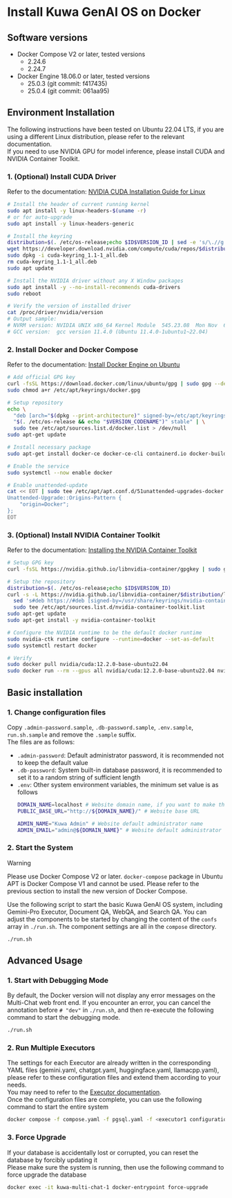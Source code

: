 # Install Kuwa GenAI OS on Docker

## Software versions
- Docker Compose V2 or later, tested versions
  - 2.24.6
  - 2.24.7
- Docker Engine 18.06.0 or later, tested versions
  - 25.0.3 (git commit: f417435)
  - 25.0.4 (git commit: 061aa95)

## Environment Installation
The following instructions have been tested on Ubuntu 22.04 LTS, if you are using a different Linux distribution, please refer to the relevant documentation.  
If you need to use NVIDIA GPU for model inference, please install CUDA and NVIDIA Container Toolkit.

### 1. (Optional) Install CUDA Driver

Refer to the documentation: [NVIDIA CUDA Installation Guide for Linux](https://docs.nvidia.com/cuda/cuda-installation-guide-linux/)

```sh
# Install the header of current running kernel
sudo apt install -y linux-headers-$(uname -r)
# or for auto-upgrade
sudo apt install -y linux-headers-generic

# Install the keyring
distribution=$(. /etc/os-release;echo $ID$VERSION_ID | sed -e 's/\.//g')
wget https://developer.download.nvidia.com/compute/cuda/repos/$distribution/x86_64/cuda-keyring_1.1-1_all.deb
sudo dpkg -i cuda-keyring_1.1-1_all.deb
rm cuda-keyring_1.1-1_all.deb
sudo apt update

# Install the NVIDIA driver without any X Window packages
sudo apt install -y --no-install-recommends cuda-drivers
sudo reboot

# Verify the version of installed driver
cat /proc/driver/nvidia/version
# Output sample:
# NVRM version: NVIDIA UNIX x86_64 Kernel Module  545.23.08  Mon Nov  6 23:49:37 UTC 2023
# GCC version:  gcc version 11.4.0 (Ubuntu 11.4.0-1ubuntu1~22.04)
```

### 2. Install Docker and Docker Compose

Refer to the documentation: [Install Docker Engine on Ubuntu](https://docs.docker.com/engine/install/ubuntu/)
```sh
# Add official GPG key
curl -fsSL https://download.docker.com/linux/ubuntu/gpg | sudo gpg --dearmor -o /etc/apt/keyrings/docker.gpg
sudo chmod a+r /etc/apt/keyrings/docker.gpg

# Setup repository
echo \
  "deb [arch="$(dpkg --print-architecture)" signed-by=/etc/apt/keyrings/docker.gpg] https://download.docker.com/linux/ubuntu \
  "$(. /etc/os-release && echo "$VERSION_CODENAME")" stable" | \
  sudo tee /etc/apt/sources.list.d/docker.list > /dev/null
sudo apt-get update

# Install necessary package
sudo apt-get install docker-ce docker-ce-cli containerd.io docker-buildx-plugin docker-compose-plugin

# Enable the service
sudo systemctl --now enable docker

# Enable unattended-update
cat << EOT | sudo tee /etc/apt/apt.conf.d/51unattended-upgrades-docker
Unattended-Upgrade::Origins-Pattern {
    "origin=Docker";
};
EOT
```

### 3. (Optional) Install NVIDIA Container Toolkit

Refer to the documentation: [Installing the NVIDIA Container Toolkit](https://docs.nvidia.com/datacenter/cloud-native/container-toolkit/latest/install-guide.html)

```sh
# Setup GPG key
curl -fsSL https://nvidia.github.io/libnvidia-container/gpgkey | sudo gpg --dearmor -o /usr/share/keyrings/nvidia-container-toolkit-keyring.gpg

# Setup the repository
distribution=$(. /etc/os-release;echo $ID$VERSION_ID)
curl -s -L https://nvidia.github.io/libnvidia-container/$distribution/libnvidia-container.list | \
  sed 's#deb https://#deb [signed-by=/usr/share/keyrings/nvidia-container-toolkit-keyring.gpg] https://#g' | \
  sudo tee /etc/apt/sources.list.d/nvidia-container-toolkit.list
sudo apt-get update
sudo apt-get install -y nvidia-container-toolkit

# Configure the NVIDIA runtime to be the default docker runtime
sudo nvidia-ctk runtime configure --runtime=docker --set-as-default
sudo systemctl restart docker

# Verify
sudo docker pull nvidia/cuda:12.2.0-base-ubuntu22.04
sudo docker run --rm --gpus all nvidia/cuda:12.2.0-base-ubuntu22.04 nvidia-smi
```

## Basic installation

### 1. Change configuration files

Copy `.admin-password.sample`, `.db-password.sample`, `.env.sample`, `run.sh.sample` and remove the `.sample` suffix.  
The files are as follows:
- `.admin-password`: Default administrator password, it is recommended not to keep the default value
- `.db-password`: System built-in database password, it is recommended to set it to a random string of sufficient length
- `.env`: Other system environment variables, the minimum set value is as follows
    ```sh
    DOMAIN_NAME=localhost # Website domain name, if you want to make the service public, please set it to your public domain name
    PUBLIC_BASE_URL="http://${DOMAIN_NAME}/" # Website base URL

    ADMIN_NAME="Kuwa Admin" # Website default administrator name
    ADMIN_EMAIL="admin@${DOMAIN_NAME}" # Website default administrator login email, which can be an invalid email
    ```

### 2. Start the System

> [!WARNING]
> Please use Docker Compose V2 or later.
> `docker-compose` package in Ubuntu APT is Docker Compose V1 and cannot be used. Please refer to the previous section to install the new version of Docker Compose.

Use the following script to start the basic Kuwa GenAI OS system, including Gemini-Pro Executor, Document QA, WebQA, and Search QA. You can adjust the components to be started by changing the content of the `confs` array in `./run.sh`. The component settings are all in the `compose` directory.
```sh
./run.sh
```

## Advanced Usage

### 1. Start with Debugging Mode
By default, the Docker version will not display any error messages on the Multi-Chat web front end. If you encounter an error, you can cancel the annotation before `# "dev"` in `./run.sh`, and then re-execute the following command to start the debugging mode.
```sh
./run.sh
```

### 2. Run Multiple Executors
The settings for each Executor are already written in the corresponding YAML files (gemini.yaml, chatgpt.yaml, huggingface.yaml, llamacpp.yaml), please refer to these configuration files and extend them according to your needs.  
You may need to refer to the [Executor documentation](../src/executor/README.md).  
Once the configuration files are complete, you can use the following command to start the entire system
```sh
docker compose -f compose.yaml -f pgsql.yaml -f <executor1 configuration file> -f <executor2 configuration file...> up --build
```

### 3. Force Upgrade
If your database is accidentally lost or corrupted, you can reset the database by forcibly updating it  
Please make sure the system is running, then use the following command to force upgrade the database  
```sh
docker exec -it kuwa-multi-chat-1 docker-entrypoint force-upgrade
```